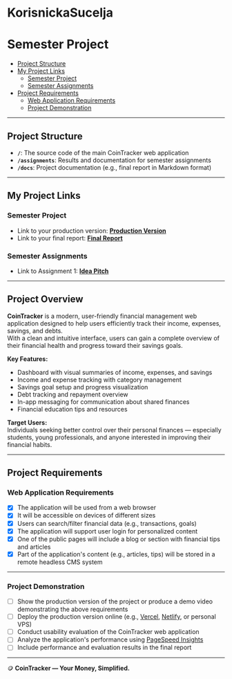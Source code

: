 # KorisnickaSucelja

# Semester Project <!-- omit in toc -->

- [Project Structure](#project-structure)
- [My Project Links](#my-project-links)
  - [Semester Project](#semester-project)
  - [Semester Assignments](#semester-assignments)
- [Project Requirements](#project-requirements)
  - [Web Application Requirements](#web-application-requirements)
  - [Project Demonstration](#project-demonstration)

---

## Project Structure

- **`/`**: The source code of the main CoinTracker web application  
- **`/assignments`**: Results and documentation for semester assignments  
- **`/docs`**: Project documentation (e.g., final report in Markdown format)

---

## My Project Links

### Semester Project

- Link to your production version: [**Production Version**](URL_TO_PRODUCTION_VERSION) 
- Link to your final report: [**Final Report**](URL_TO_FINAL_REPORT) 

### Semester Assignments

- Link to Assignment 1: [**Idea Pitch**](https://github.com/inespiliskic/KorisnickaSucelja/blob/main/Assignments/IdeaPitch.md) 

---

## Project Overview

**CoinTracker** is a modern, user-friendly financial management web application designed to help users efficiently track their income, expenses, savings, and debts.  
With a clean and intuitive interface, users can gain a complete overview of their financial health and progress toward their savings goals.

**Key Features:**
- Dashboard with visual summaries of income, expenses, and savings
- Income and expense tracking with category management
- Savings goal setup and progress visualization
- Debt tracking and repayment overview
- In-app messaging for communication about shared finances
- Financial education tips and resources

**Target Users:**  
Individuals seeking better control over their personal finances — especially students, young professionals, and anyone interested in improving their financial habits.

---

## Project Requirements

### Web Application Requirements

- [x] The application will be used from a web browser  
- [x] It will be accessible on devices of different sizes  
- [x] Users can search/filter financial data (e.g., transactions, goals)  
- [x] The application will support user login for personalized content  
- [x] One of the public pages will include a blog or section with financial tips and articles  
- [x] Part of the application's content (e.g., articles, tips) will be stored in a remote headless CMS system  

---

### Project Demonstration

- [ ] Show the production version of the project or produce a demo video demonstrating the above requirements  
- [ ] Deploy the production version online (e.g., [Vercel](https://vercel.com), [Netlify](https://www.netlify.com/), or personal VPS)  
- [ ] Conduct usability evaluation of the CoinTracker web application  
- [ ] Analyze the application's performance using [PageSpeed Insights](https://pagespeed.web.dev/)  
- [ ] Include performance and evaluation results in the final report  

---

🪙 **CoinTracker — Your Money, Simplified.**

